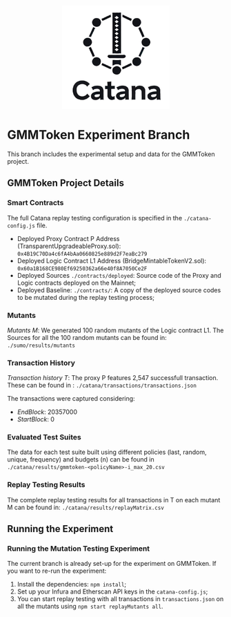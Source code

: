 <div align="center">
  <img src="resources/logo.png" width="250" />
</div>

# GMMToken Experiment Branch
This branch includes the experimental setup and data for the GMMToken project.

## GMMToken Project Details

### Smart Contracts

The full Catana replay testing configuration is specified in the ```./catana-config.js``` file.

* Deployed Proxy Contract P Address (TransparentUpgradeableProxy.sol): ```0x4B19C70Da4c6fA4bAa0660825e889d2F7eaBc279```
* Deployed Logic Contract L1 Address (BridgeMintableTokenV2.sol): ```0x60a1B168CE980Ef69250362a66e40f8A7050Ce2F```
* Deployed Sources ```./contracts/deployed```: Source code of the Proxy and Logic contracts deployed on the Mainnet; 
* Deployed Baseline: ```./contracts/```: A copy of the deployed source codes to be mutated during the replay testing process; 

### Mutants
*Mutants M*: We generated 100 random mutants of the Logic contract L1. The Sources for all the 100 random mutants can be found in: ```./sumo/results/mutants``` 

### Transaction History
*Transaction history T*: The proxy P features 2,547 successfull transaction. These can be found in : ```./catana/transactions/transactions.json```

The transactions were captured considering:
- *EndBlock*: 20357000
- *StartBlock*: 0

### Evaluated Test Suites
The data for each test suite built using different policies (last, random, unique, frequency) and budgets (n) can be found in  ```./catana/results/gmmtoken-<policyName>-i_max_20.csv```

### Replay Testing Results
The complete replay testing results for all transactions in T on each mutant M can be found in: ```./catana/results/replayMatrix.csv```

## Running the Experiment

### Running the Mutation Testing Experiment
The current branch is already set-up for the experiment on GMMToken. If you want to re-run the experiment:

1. Install the dependencies: ```npm install```;
2. Set up your Infura and Etherscan API keys in the ```catana-config.js```;
3. You can start replay testing with all transactions in ```transactions.json``` on all the mutants using ```npm start replayMutants all```. 
